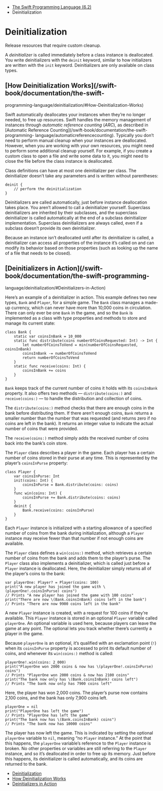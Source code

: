   * [ The Swift Programming Language (6.2) ](/swift-book/documentation/the-swift-programming-language)
  * Deinitialization 

# Deinitialization

Release resources that require custom cleanup.

A _deinitializer_ is called immediately before a class instance is
deallocated. You write deinitializers with the `deinit` keyword, similar to
how initializers are written with the `init` keyword. Deinitializers are only
available on class types.

## [How Deinitialization Works](/swift-book/documentation/the-swift-
programming-language/deinitialization/#How-Deinitialization-Works)

Swift automatically deallocates your instances when they’re no longer needed,
to free up resources. Swift handles the memory management of instances through
_automatic reference counting_ (_ARC_), as described in [Automatic Reference
Counting](/swift-book/documentation/the-swift-programming-
language/automaticreferencecounting). Typically you don’t need to perform
manual cleanup when your instances are deallocated. However, when you are
working with your own resources, you might need to perform some additional
cleanup yourself. For example, if you create a custom class to open a file and
write some data to it, you might need to close the file before the class
instance is deallocated.

Class definitions can have at most one deinitializer per class. The
deinitializer doesn’t take any parameters and is written without parentheses:

    
    
    deinit {
        // perform the deinitialization
    }
    

Deinitializers are called automatically, just before instance deallocation
takes place. You aren’t allowed to call a deinitializer yourself. Superclass
deinitializers are inherited by their subclasses, and the superclass
deinitializer is called automatically at the end of a subclass deinitializer
implementation. Superclass deinitializers are always called, even if a
subclass doesn’t provide its own deinitializer.

Because an instance isn’t deallocated until after its deinitializer is called,
a deinitializer can access all properties of the instance it’s called on and
can modify its behavior based on those properties (such as looking up the name
of a file that needs to be closed).

## [Deinitializers in Action](/swift-book/documentation/the-swift-programming-
language/deinitialization/#Deinitializers-in-Action)

Here’s an example of a deinitializer in action. This example defines two new
types, `Bank` and `Player`, for a simple game. The `Bank` class manages a
made-up currency, which can never have more than 10,000 coins in circulation.
There can only ever be one `Bank` in the game, and so the `Bank` is
implemented as a class with type properties and methods to store and manage
its current state:

    
    
    class Bank {
        static var coinsInBank = 10_000
        static func distribute(coins numberOfCoinsRequested: Int) -> Int {
            let numberOfCoinsToVend = min(numberOfCoinsRequested, coinsInBank)
            coinsInBank -= numberOfCoinsToVend
            return numberOfCoinsToVend
        }
        static func receive(coins: Int) {
            coinsInBank += coins
        }
    }
    

`Bank` keeps track of the current number of coins it holds with its
`coinsInBank` property. It also offers two methods — `distribute(coins:)` and
`receive(coins:)` — to handle the distribution and collection of coins.

The `distribute(coins:)` method checks that there are enough coins in the bank
before distributing them. If there aren’t enough coins, `Bank` returns a
smaller number than the number that was requested (and returns zero if no
coins are left in the bank). It returns an integer value to indicate the
actual number of coins that were provided.

The `receive(coins:)` method simply adds the received number of coins back
into the bank’s coin store.

The `Player` class describes a player in the game. Each player has a certain
number of coins stored in their purse at any time. This is represented by the
player’s `coinsInPurse` property:

    
    
    class Player {
        var coinsInPurse: Int
        init(coins: Int) {
            coinsInPurse = Bank.distribute(coins: coins)
        }
        func win(coins: Int) {
            coinsInPurse += Bank.distribute(coins: coins)
        }
        deinit {
            Bank.receive(coins: coinsInPurse)
        }
    }
    

Each `Player` instance is initialized with a starting allowance of a specified
number of coins from the bank during initialization, although a `Player`
instance may receive fewer than that number if not enough coins are available.

The `Player` class defines a `win(coins:)` method, which retrieves a certain
number of coins from the bank and adds them to the player’s purse. The
`Player` class also implements a deinitializer, which is called just before a
`Player` instance is deallocated. Here, the deinitializer simply returns all
of the player’s coins to the bank:

    
    
    var playerOne: Player? = Player(coins: 100)
    print("A new player has joined the game with \(playerOne!.coinsInPurse) coins")
    // Prints "A new player has joined the game with 100 coins"
    print("There are now \(Bank.coinsInBank) coins left in the bank")
    // Prints "There are now 9900 coins left in the bank"
    

A new `Player` instance is created, with a request for 100 coins if they’re
available. This `Player` instance is stored in an optional `Player` variable
called `playerOne`. An optional variable is used here, because players can
leave the game at any point. The optional lets you track whether there’s
currently a player in the game.

Because `playerOne` is an optional, it’s qualified with an exclamation point
(`!`) when its `coinsInPurse` property is accessed to print its default number
of coins, and whenever its `win(coins:)` method is called:

    
    
    playerOne!.win(coins: 2_000)
    print("PlayerOne won 2000 coins & now has \(playerOne!.coinsInPurse) coins")
    // Prints "PlayerOne won 2000 coins & now has 2100 coins"
    print("The bank now only has \(Bank.coinsInBank) coins left")
    // Prints "The bank now only has 7900 coins left"
    

Here, the player has won 2,000 coins. The player’s purse now contains 2,100
coins, and the bank has only 7,900 coins left.

    
    
    playerOne = nil
    print("PlayerOne has left the game")
    // Prints "PlayerOne has left the game"
    print("The bank now has \(Bank.coinsInBank) coins")
    // Prints "The bank now has 10000 coins"
    

The player has now left the game. This is indicated by setting the optional
`playerOne` variable to `nil`, meaning “no `Player` instance.” At the point
that this happens, the `playerOne` variable’s reference to the `Player`
instance is broken. No other properties or variables are still referring to
the `Player` instance, and so it’s deallocated in order to free up its memory.
Just before this happens, its deinitializer is called automatically, and its
coins are returned to the bank.

  * [ Deinitialization ](/swift-book/documentation/the-swift-programming-language/deinitialization/#app-top)
  * [ How Deinitialization Works ](/swift-book/documentation/the-swift-programming-language/deinitialization/#How-Deinitialization-Works)
  * [ Deinitializers in Action ](/swift-book/documentation/the-swift-programming-language/deinitialization/#Deinitializers-in-Action)

